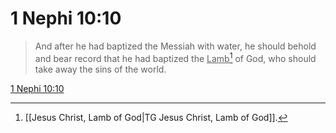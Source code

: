 # 1 Nephi 10:10

> And after he had baptized the Messiah with water, he should behold and bear record that he had baptized the <u>Lamb</u>[^a] of God, who should take away the sins of the world.

[1 Nephi 10:10](https://www.churchofjesuschrist.org/study/scriptures/bofm/1-ne/10?lang=eng&id=p10#p10)


[^a]: [[Jesus Christ, Lamb of God|TG Jesus Christ, Lamb of God]].  
